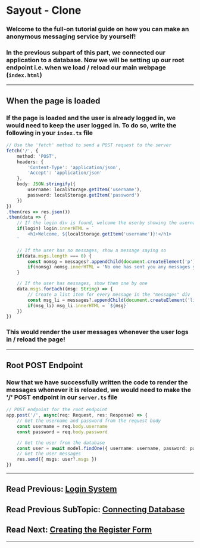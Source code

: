 # Sayout - Clone
### Welcome to the full-on tutorial guide on how you can make an anonymous messaging service by yourself!

### In the previous subpart of this part, we connected our application to a database. Now we will be setting up our root endpoint i.e. when we load / reload our main webpage (`index.html`)

---

## When the page is loaded
### If the page is loaded and the user is already logged in, we would need to keep the user logged in. To do so, write the following in your `index.ts` file
```ts
// Use the 'fetch' method to send a POST request to the server
fetch('/', {
    method: 'POST',
    headers: {
        'Content-Type': 'application/json',
        'Accept': 'application/json'
    },
    body: JSON.stringify({
        username: localStorage.getItem('username'),
        password: localStorage.getItem('password')
    })
})
.then(res => res.json())
.then(data => {
    // If the login div is found, welcome the userby showing the username
    if(login) login.innerHTML = `
        <h1>Welcome, ${localStorage.getItem('username')}!</h1>
    `

    // If the user has no messages, show a message saying so
    if(data.msgs.length === 0) {
        const nomsg = messages?.appendChild(document.createElement('p'))
        if(nomsg) nomsg.innerHTML = 'No one has sent you any messages yet!'
    }

    // If the user has messages, show them one by one
    data.msgs.forEach((msg: String) => {
        // Create a list item for every message in the "messages" div
        const msg_li = messages?.appendChild(document.createElement('li'))
        if(msg_li) msg_li.innerHTML = `${msg}`
    })
})
```
### This would render the user messages whenever the user logs in / reload the page!

---

## Root POST Endpoint
### Now that we have successfully written the code to render the messages whenever it is reloaded, we would need to make the '/' POST endpoint in our `server.ts` file
```ts
// POST endpoint for the root endpoint
app.post('/', async(req: Request, res: Response) => {
    // Get the username and password from the request body
    const username = req.body.username
    const password = req.body.password

    // Get the user from the database
    const user = await model.findOne({ username: username, password: password })
    // Get the user messages
    res.send({ msgs: user?.msgs })
})
```

---

## Read Previous: [Login System](./05_login.md)
## Read Previous SubTopic: [Connecting Database](./05.1_db.md)
## Read Next: [Creating the Register Form](./06_register.md)

---